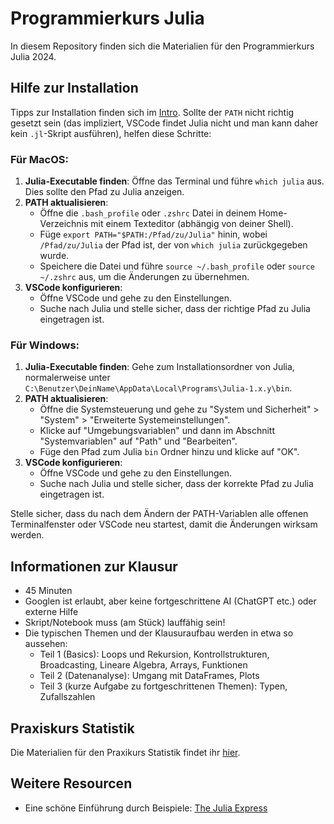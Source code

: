 # Programmierkurs Julia

In diesem Repository finden sich die Materialien für den Programmierkurs Julia 2024.

## Hilfe zur Installation
Tipps zur Installation finden sich im [Intro](Intro.pdf). Sollte der `PATH` nicht richtig gesetzt sein (das impliziert, VSCode findet Julia nicht und man kann daher kein `.jl`-Skript ausführen), helfen diese Schritte:

### Für MacOS:
1. **Julia-Executable finden**: Öffne das Terminal und führe `which julia` aus. Dies sollte den Pfad zu Julia anzeigen.
2. **PATH aktualisieren**: 
   - Öffne die `.bash_profile` oder `.zshrc` Datei in deinem Home-Verzeichnis mit einem Texteditor (abhängig von deiner Shell).
   - Füge `export PATH="$PATH:/Pfad/zu/Julia"` hinin, wobei `/Pfad/zu/Julia` der Pfad ist, der von `which julia` zurückgegeben wurde.
   - Speichere die Datei und führe `source ~/.bash_profile` oder `source ~/.zshrc` aus, um die Änderungen zu übernehmen.
3. **VSCode konfigurieren**: 
   - Öffne VSCode und gehe zu den Einstellungen.
   - Suche nach Julia und stelle sicher, dass der richtige Pfad zu Julia eingetragen ist.

### Für Windows:
1. **Julia-Executable finden**: Gehe zum Installationsordner von Julia, normalerweise unter `C:\Benutzer\DeinName\AppData\Local\Programs\Julia-1.x.y\bin`.
2. **PATH aktualisieren**: 
   - Öffne die Systemsteuerung und gehe zu "System und Sicherheit" > "System" > "Erweiterte Systemeinstellungen".
   - Klicke auf "Umgebungsvariablen" und dann im Abschnitt "Systemvariablen" auf "Path" und "Bearbeiten".
   - Füge den Pfad zum Julia `bin` Ordner hinzu und klicke auf "OK".
3. **VSCode konfigurieren**: 
   - Öffne VSCode und gehe zu den Einstellungen.
   - Suche nach Julia und stelle sicher, dass der korrekte Pfad zu Julia eingetragen ist.

Stelle sicher, dass du nach dem Ändern der PATH-Variablen alle offenen Terminalfenster oder VSCode neu startest, damit die Änderungen wirksam werden.

## Informationen zur Klausur

- 45 Minuten
- Googlen ist erlaubt, aber keine fortgeschrittene AI (ChatGPT etc.) oder externe Hilfe
- Skript/Notebook muss (am Stück) lauffähig sein!
- Die typischen Themen und der Klausuraufbau werden in etwa so aussehen:
  - Teil 1 (Basics): Loops und Rekursion, Kontrollstrukturen, Broadcasting, Lineare Algebra, Arrays, Funktionen
  - Teil 2 (Datenanalyse): Umgang mit DataFrames, Plots
  - Teil 3 (kurze Aufgabe zu fortgeschrittenen Themen): Typen, Zufallszahlen

## Praxiskurs Statistik

Die Materialien für den Praxikurs Statistik findet ihr [hier](https://github.com/JohannesNaegele/Praxiskurs-Statistik).

## Weitere Resourcen

- Eine schöne Einführung durch Beispiele: [The Julia Express](http://bogumilkaminski.pl/files/julia_express.pdf)